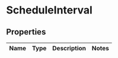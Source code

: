 # ScheduleInterval

## Properties
| Name | Type | Description | Notes |
|------|------|-------------|-------|
